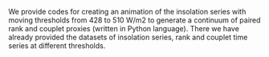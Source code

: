 We provide codes for creating an animation of the insolation series with moving thresholds from 428 to 510 W/m2 to generate a continuum of paired rank and couplet proxies (written in Python language).
There we have already provided the datasets of insolation series, rank and couplet time series at different thresholds. 
